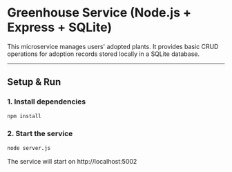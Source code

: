 # Greenhouse Service (Node.js + Express + SQLite)

This microservice manages users' adopted plants.
It provides basic CRUD operations for adoption records stored locally in a SQLite database.

---

## Setup & Run

### 1. Install dependencies
```bash
npm install
```

### 2. Start the service
```bash
node server.js
```

The service will start on http://localhost:5002